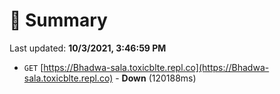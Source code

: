 # 📖 Summary
Last updated: **10/3/2021, 3:46:59 PM**

- `GET` [https://Bhadwa-sala.toxicblte.repl.co](https://Bhadwa-sala.toxicblte.repl.co) - **Down** (120188ms)

